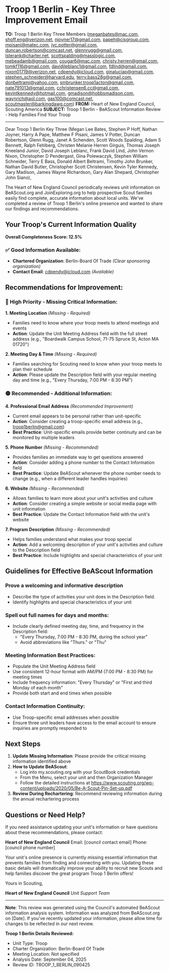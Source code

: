 # Troop 1 Berlin - Key Three Improvement Email

**TO:** Troop 1 Berlin Key Three Members (meganbates@mac.com, shoff.eng@verizon.net, njoyner17@gmail.com, papeh@cisgroup.com, mpisani@matec.com, jvc.potter@gmail.com, duncan.robertson@comcast.net, glennrugg@gmail.com, lsterank@charter.net, scottspalding@masslogic.com, mebeadamb@gmail.com, cougar6@mac.com, christy.herren@gmail.com, tomkf116@gmail.com, davidjleblanc1@gmail.com, fdlind@gmail.com, nixon01719@verizon.net, cdpendy@icloud.com, ginaluciap@gmail.com, stephen_schneider@harvard.edu, terry.bass28g@gmail.com, donbeltrami@yahoo.com, smbrunker.troop1acton@gmail.com, nate791013@gmail.com, cchristensen6.cc@gmail.com, kevintkennedy@hotmail.com, gmadison@hobbsmadison.com, waynrich@aol.com, gas100@comcast.net, scoutmaster@barkingdawg.com)
**FROM:** Heart of New England Council, Scouting America
**SUBJECT:** Troop 1 Berlin - BeAScout Information Review - Help Families Find Your Troop

---

Dear Troop 1 Berlin Key Three (Megan Lee Bates, Stephen P Hoff, Nathan  Joyner, Harry A Pape, Matthew F Pisani, James V Potter, Duncan Robertson, Glenn  Rugg, Janet A Schenden, Scott Woods Spalding, Adam S Bennett, Ralph  Fehlberg, Christen Melanie Herren Girguis, Thomas Joseph Kneeland Junior, David Joseph Leblanc, Frank David Lind, John Vernon Nixon, Christopher D Pendergast, Gina  Polewaczyk, Stephen William Schneider, Terry E Bass, Donald Albert Beltrami, Timothy John Brunker, Nathan David Butler, Christopher Scott Christensen, Kevin Tyler Kennedy, Gary Madison, James Wayne Richardson, Gary Alan Shepard, Christopher John Siano),

The Heart of New England Council periodically reviews unit information on BeAScout.org and JoinExploring.org to help prospective Scout families easily find complete, accurate information about local units. We've completed a review of Troop 1 Berlin's online presence and wanted to share our findings and recommendations.

## Your Troop's Current Information Quality

**Overall Completeness Score: 12.5%**

### ✅ **Good Information Available:**
- **Chartered Organization**: Berlin-Board Of Trade *(Clear sponsoring organization)*
- **Contact Email**: cdpendy@icloud.com *(Available)*

## Recommendations for Improvement:

### 🔴 **High Priority - Missing Critical Information:**

**1. Meeting Location** *(Missing - Required)*
- Families need to know where your troop meets to attend meetings and events
- **Action**: Update the Unit Meeting Address field with the full street address (e.g., "Boardwalk Campus School, 71-75 Spruce St, Acton MA 01720")

**2. Meeting Day & Time** *(Missing - Required)*
- Families searching for Scouting need to know when your troop meets to plan their schedule
- **Action**: Please update the Description field with your regular meeting day and time (e.g., "Every Thursday, 7:00 PM - 8:30 PM")

### 🟡 **Recommended - Additional Information:**

**4. Professional Email Address** *(Recommended Improvement)*
- Current email appears to be personal rather than unit-specific
- **Action**: Consider creating a troop-specific email address (e.g., troop1berlin@gmail.com)
- **Best Practice**: Unit-specific emails provide better continuity and can be monitored by multiple leaders

**5. Phone Number** *(Missing - Recommended)*
- Provides families an immediate way to get questions answered
- **Action**: Consider adding a phone number to the Contact Information field
- **Best Practice**: Update BeAScout whenever the phone number needs to change (e.g., when a different leader handles inquiries)

**6. Website** *(Missing - Recommended)*
- Allows families to learn more about your unit's activities and culture
- **Action**: Consider creating a simple website or social media page with unit information
- **Best Practice**: Update the Contact Information field with the unit's website

**7. Program Description** *(Missing - Recommended)*
- Helps families understand what makes your troop special
- **Action**: Add a welcoming description of your unit's activities and culture to the Description field
- **Best Practice**: Include highlights and special characteristics of your unit

## Guidelines for Effective BeAScout Information

### **Prove a welcoming and informative description**
- Describe the type of activities your unit does in the Description field.
- Identify highlights and special characteristics of your unit

### **Spell out full names for days and months:**
- Include clearly defined meeting day, time, and frequency in the Description field:
  - "Every Thursday, 7:00 PM - 8:30 PM, during the school year"
  - Avoid abbreviations like "Thurs." or "Thu"

### **Meeting Information Best Practices:**
- Populate the Unit Meeting Address field
- Use consistent 12-hour format with AM/PM (7:00 PM - 8:30 PM) for meeting times
- Include frequency information: "Every Thursday" or "First and third Monday of each month"
- Provide both start and end times when possible

### **Contact Information Continuity:**
- Use Troop-specific email addresses when possible
- Ensure three unit leaders have access to the email account to ensure inquiries are promptly responded to

## Next Steps

1. **Update Missing Information**: Please provide the critical missing information identified above
2. **How to Update BeAScout**: 
   - Log into my.scouting.org with your ScoutBook credentials
   - From the Menu, select your unit and then Organization Manager
   - Follow the detailed instructions at
     https://www.scouting.org/wp-content/uploads/2020/05/Be-A-Scout-Pin-Set-up.pdf
3. **Review During Rechartering**: Recommend reviewing information during the annual rechartering process

## Questions or Need Help?

If you need assistance updating your unit's information or have questions about these recommendations, please contact:

**Heart of New England Council**
Email: [council contact email]
Phone: [council phone number]

Your unit's online presence is currently missing essential information that prevents families from finding and connecting with you. Updating these basic details will dramatically improve your ability to recruit new Scouts and help families discover the great program Troop 1 Berlin offers!

Yours in Scouting,

**Heart of New England Council**
*Unit Support Team*

---

**Note**: This review was generated using the Council's automated BeAScout information analysis system. Information was analyzed from BeAScout.org on [Date]. If you've recently updated your information, please allow time for changes to be reflected in our next review.

**Troop 1 Berlin Details Reviewed:**
- Unit Type: Troop
- Charter Organization: Berlin-Board Of Trade
- Meeting Location: Not specified
- Analysis Date: September 04, 2025
- Review ID: TROOP_1_BERLIN_090425